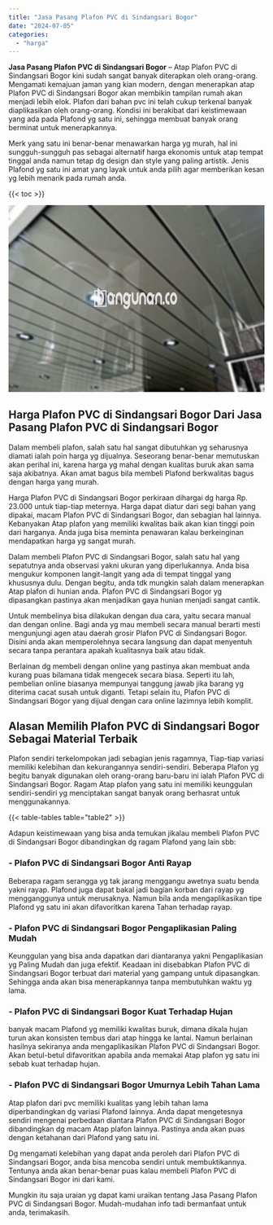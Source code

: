 ```yaml
---
title: "Jasa Pasang Plafon PVC di Sindangsari Bogor"
date: "2024-07-05"
categories: 
  - "harga"
---
```


**Jasa Pasang Plafon PVC di Sindangsari Bogor** – Atap Plafon PVC di Sindangsari Bogor kini sudah sangat banyak diterapkan oleh orang-orang. Mengamati kemajuan jaman yang kian modern, dengan menerapkan atap Plafon PVC di Sindangsari Bogor akan membikin tampilan rumah akan menjadi lebih elok. Plafon dari bahan pvc ini telah cukup terkenal banyak diaplikasikan oleh orang-orang. Kondisi ini berakibat dari keistimewaan yang ada pada Plafond yg satu ini, sehingga membuat banyak orang berminat untuk menerapkannya.

Merk yang satu ini benar-benar menawarkan harga yg murah, hal ini sungguh-sungguh pas sebagai alternatif harga ekonomis untuk atap tempat tinggal anda namun tetap dg design dan style yang paling artistik. Jenis Plafond yg satu ini amat yang layak untuk anda pilih agar memberikan kesan yg lebih menarik pada rumah anda.

{{< toc >}}

![Jasa Pasang Plafon PVC di Sindangsari Bogor](/images/flafond-pvc-murah07.png)

## Harga Plafon PVC di Sindangsari Bogor Dari Jasa Pasang Plafon PVC di Sindangsari Bogor

Dalam membeli plafon, salah satu hal sangat dibutuhkan yg seharusnya diamati ialah poin harga yg dijualnya. Seseorang benar-benar memutuskan akan perihal ini, karena harga yg mahal dengan kualitas buruk akan sama saja akibatnya. Akan amat bagus bila membeli Plafond berkwalitas bagus dengan harga yang murah.

Harga Plafon PVC di Sindangsari Bogor perkiraan dihargai dg harga Rp. 23.000 untuk tiap-tiap meternya. Harga dapat diatur dari segi bahan yang dipakai, macam Plafon PVC di Sindangsari Bogor, dan sebagian hal lainnya. Kebanyakan Atap plafon yang memiliki kwalitas baik akan kian tinggi poin dari harganya. Anda juga bisa meminta penawaran kalau berkeinginan mendapatkan harga yg sangat murah.

Dalam membeli Plafon PVC di Sindangsari Bogor, salah satu hal yang sepatutnya anda observasi yakni ukuran yang diperlukannya. Anda bisa mengukur komponen langit-langit yang ada di tempat tinggal yang khususnya dulu. Dengan begitu, anda tdk mungkin salah dalam menerapkan Atap plafon di hunian anda. Plafon PVC di Sindangsari Bogor yg dipasangkan pastinya akan menjadikan gaya hunian menjadi sangat cantik.

Untuk membelinya bisa dilakukan dengan dua cara, yaitu secara manual dan dengan online. Bagi anda yg mau membeli secara manual berarti mesti mengunjungi agen atau daerah grosir Plafon PVC di Sindangsari Bogor. Disini anda akan memperolehnya secara langsung dan dapat menyentuh secara tanpa perantara apakah kualitasnya baik atau tidak.

Berlainan dg membeli dengan online yang pastinya akan membuat anda kurang puas bilamana tidak mengecek secara biasa. Seperti itu lah, pembelian online biasanya mempunyai tanggung jawab jika barang yg diterima cacat susah untuk diganti. Tetapi selain itu, Plafon PVC di Sindangsari Bogor yang dijual dengan cara online lazimnya lebih komplit.

## Alasan Memilih Plafon PVC di Sindangsari Bogor Sebagai Material Terbaik

Plafon sendiri terkelompokan jadi sebagian jenis ragamnya, Tiap-tiap variasi memiliki kelebihan dan kekurangannya sendiri-sendiri. Beberapa Plafon yg begitu banyak digunakan oleh orang-orang baru-baru ini ialah Plafon PVC di Sindangsari Bogor. Ragam Atap plafon yang satu ini memiliki keunggulan sendiri-sendiri yg menciptakan sangat banyak orang berhasrat untuk menggunakannya.

{{< table-tables table="table2" >}}

Adapun keistimewaan yang bisa anda temukan jikalau membeli Plafon PVC di Sindangsari Bogor dibandingkan dg ragam Plafond yang lain sbb:

### \- Plafon PVC di Sindangsari Bogor Anti Rayap

Beberapa ragam serangga yg tak jarang menggangu awetnya suatu benda yakni rayap. Plafond juga dapat bakal jadi bagian korban dari rayap yg mengganggunya untuk merusaknya. Namun bila anda mengaplikasikan tipe Plafond yg satu ini akan difavoritkan karena Tahan terhadap rayap.

### \- Plafon PVC di Sindangsari Bogor Pengaplikasian Paling Mudah

Keunggulan yang bisa anda dapatkan dari diantaranya yakni Pengaplikasian yg Paling Mudah dan juga efektif. Keadaan ini disebabkan Plafon PVC di Sindangsari Bogor terbuat dari material yang gampang untuk dipasangkan. Sehingga anda akan bisa menerapkannya tanpa membutuhkan waktu yg lama.

### \- Plafon PVC di Sindangsari Bogor Kuat Terhadap Hujan

banyak macam Plafond yg memiliki kwalitas buruk, dimana dikala hujan turun akan konsisten tembus dari atap hingga ke lantai. Namun berlainan hasilnya sekiranya anda mengaplikasikan Plafon PVC di Sindangsari Bogor. Akan betul-betul difavoritkan apabila anda memakai Atap plafon yg satu ini sebab kuat terhadap hujan.

### \- Plafon PVC di Sindangsari Bogor Umurnya Lebih Tahan Lama

Atap plafon dari pvc memiliki kualitas yang lebih tahan lama diperbandingkan dg variasi Plafond lainnya. Anda dapat mengetesnya sendiri mengenai perbedaan diantara Plafon PVC di Sindangsari Bogor dibandingkan dg macam Atap plafon lainnya. Pastinya anda akan puas dengan ketahanan dari Plafond yang satu ini.

Dg mengamati kelebihan yang dapat anda peroleh dari Plafon PVC di Sindangsari Bogor, anda bisa mencoba sendiri untuk membuktikannya. Tentunya anda akan benar-benar puas kalau membeli Plafon PVC di Sindangsari Bogor ini dari kami.

Mungkin itu saja uraian yg dapat kami uraikan tentang Jasa Pasang Plafon PVC di Sindangsari Bogor. Mudah-mudahan info tadi bermanfaat untuk anda, terimakasih.
